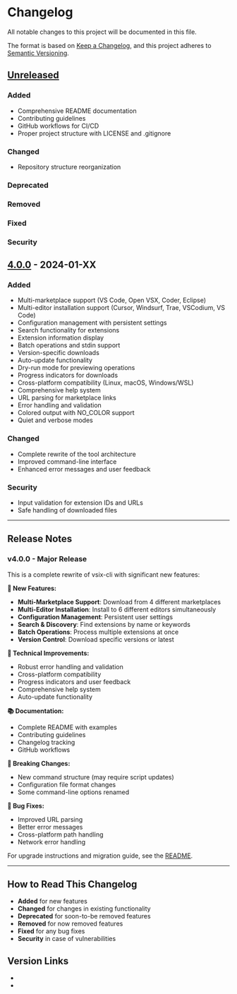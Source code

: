 # Changelog

All notable changes to this project will be documented in this file.

The format is based on [Keep a Changelog](https://keepachangelog.com/en/1.0.0/),
and this project adheres to [Semantic Versioning](https://semver.org/spec/v2.0.0.html).

## [Unreleased]

### Added
- Comprehensive README documentation
- Contributing guidelines
- GitHub workflows for CI/CD
- Proper project structure with LICENSE and .gitignore

### Changed
- Repository structure reorganization

### Deprecated

### Removed

### Fixed

### Security

## [4.0.0] - 2024-01-XX

### Added
- Multi-marketplace support (VS Code, Open VSX, Coder, Eclipse)
- Multi-editor installation support (Cursor, Windsurf, Trae, VSCodium, VS Code)
- Configuration management with persistent settings
- Search functionality for extensions
- Extension information display
- Batch operations and stdin support
- Version-specific downloads
- Auto-update functionality
- Dry-run mode for previewing operations
- Progress indicators for downloads
- Cross-platform compatibility (Linux, macOS, Windows/WSL)
- Comprehensive help system
- URL parsing for marketplace links
- Error handling and validation
- Colored output with NO_COLOR support
- Quiet and verbose modes

### Changed
- Complete rewrite of the tool architecture
- Improved command-line interface
- Enhanced error messages and user feedback

### Security
- Input validation for extension IDs and URLs
- Safe handling of downloaded files

---

## Release Notes

### v4.0.0 - Major Release

This is a complete rewrite of vsix-cli with significant new features:

**🚀 New Features:**
- **Multi-Marketplace Support**: Download from 4 different marketplaces
- **Multi-Editor Installation**: Install to 6 different editors simultaneously
- **Configuration Management**: Persistent user settings
- **Search & Discovery**: Find extensions by name or keywords
- **Batch Operations**: Process multiple extensions at once
- **Version Control**: Download specific versions or latest

**🔧 Technical Improvements:**
- Robust error handling and validation
- Cross-platform compatibility
- Progress indicators and user feedback
- Comprehensive help system
- Auto-update functionality

**📚 Documentation:**
- Complete README with examples
- Contributing guidelines
- Changelog tracking
- GitHub workflows

**🔄 Breaking Changes:**
- New command structure (may require script updates)
- Configuration file format changes
- Some command-line options renamed

**🐛 Bug Fixes:**
- Improved URL parsing
- Better error messages
- Cross-platform path handling
- Network error handling

For upgrade instructions and migration guide, see the [README](README.md).

---

## How to Read This Changelog

- **Added** for new features
- **Changed** for changes in existing functionality  
- **Deprecated** for soon-to-be removed features
- **Removed** for now removed features
- **Fixed** for any bug fixes
- **Security** in case of vulnerabilities

## Version Links

- [Unreleased]: https://github.com/hongkongkiwi/vsix-cli/compare/v4.0.0...HEAD
- [4.0.0]: https://github.com/hongkongkiwi/vsix-cli/releases/tag/v4.0.0 
